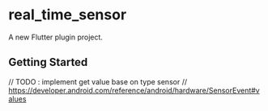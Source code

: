 # real_time_sensor

A new Flutter plugin project.

## Getting Started

// TODO : implement get value base on type sensor
// https://developer.android.com/reference/android/hardware/SensorEvent#values
